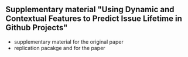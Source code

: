 ## Supplementary material "Using Dynamic and Contextual Features to Predict Issue Lifetime in Github Projects"


* supplementary material for the original paper
* replication pacakge and for the paper